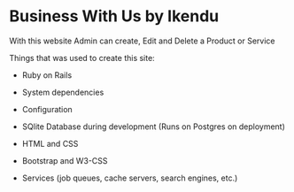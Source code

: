 # Business With Us by Ikendu 

With this website Admin can create, Edit and Delete a Product or Service

Things that was used to create this site:

* Ruby on Rails

* System dependencies

* Configuration

* SQlite Database during development (Runs on Postgres on deployment)

* HTML and CSS

* Bootstrap and W3-CSS

* Services (job queues, cache servers, search engines, etc.)
